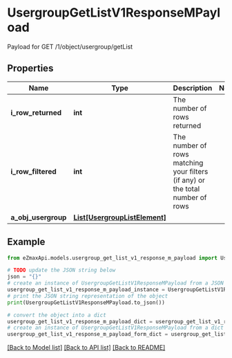 # UsergroupGetListV1ResponseMPayload

Payload for GET /1/object/usergroup/getList

## Properties

Name | Type | Description | Notes
------------ | ------------- | ------------- | -------------
**i_row_returned** | **int** | The number of rows returned | 
**i_row_filtered** | **int** | The number of rows matching your filters (if any) or the total number of rows | 
**a_obj_usergroup** | [**List[UsergroupListElement]**](UsergroupListElement.md) |  | 

## Example

```python
from eZmaxApi.models.usergroup_get_list_v1_response_m_payload import UsergroupGetListV1ResponseMPayload

# TODO update the JSON string below
json = "{}"
# create an instance of UsergroupGetListV1ResponseMPayload from a JSON string
usergroup_get_list_v1_response_m_payload_instance = UsergroupGetListV1ResponseMPayload.from_json(json)
# print the JSON string representation of the object
print(UsergroupGetListV1ResponseMPayload.to_json())

# convert the object into a dict
usergroup_get_list_v1_response_m_payload_dict = usergroup_get_list_v1_response_m_payload_instance.to_dict()
# create an instance of UsergroupGetListV1ResponseMPayload from a dict
usergroup_get_list_v1_response_m_payload_form_dict = usergroup_get_list_v1_response_m_payload.from_dict(usergroup_get_list_v1_response_m_payload_dict)
```
[[Back to Model list]](../README.md#documentation-for-models) [[Back to API list]](../README.md#documentation-for-api-endpoints) [[Back to README]](../README.md)


